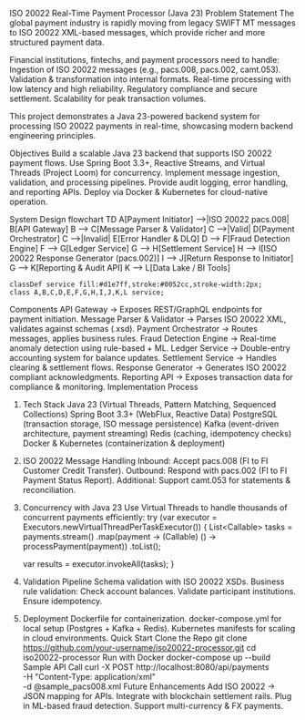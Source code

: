 ISO 20022 Real-Time Payment Processor (Java 23)
 Problem Statement
The global payment industry is rapidly moving from legacy SWIFT MT messages to ISO 20022 XML-based messages, which provide richer and more structured payment data.

Financial institutions, fintechs, and payment processors need to handle:
Ingestion of ISO 20022 messages (e.g., pacs.008, pacs.002, camt.053).
Validation & transformation into internal formats.
Real-time processing with low latency and high reliability.
Regulatory compliance and secure settlement.
Scalability for peak transaction volumes.

This project demonstrates a Java 23-powered backend system for processing ISO 20022 payments in real-time, showcasing modern backend engineering principles.

 Objectives
Build a scalable Java 23 backend that supports ISO 20022 payment flows.
Use Spring Boot 3.3+, Reactive Streams, and Virtual Threads (Project Loom) for concurrency.
Implement message ingestion, validation, and processing pipelines.
Provide audit logging, error handling, and reporting APIs.
Deploy via Docker & Kubernetes for cloud-native operation.

 System Design
flowchart TD
    A[Payment Initiator] -->|ISO 20022 pacs.008| B[API Gateway]
    B --> C[Message Parser & Validator]
    C -->|Valid| D[Payment Orchestrator]
    C -->|Invalid| E[Error Handler & DLQ]
    D --> F[Fraud Detection Engine]
    F --> G[Ledger Service]
    G --> H[Settlement Service]
    H --> I[ISO 20022 Response Generator (pacs.002)]
    I --> J[Return Response to Initiator]
    G --> K[Reporting & Audit API]
    K --> L[Data Lake / BI Tools]

    classDef service fill:#d1e7ff,stroke:#0052cc,stroke-width:2px;
    class A,B,C,D,E,F,G,H,I,J,K,L service;

Components
API Gateway → Exposes REST/GraphQL endpoints for payment initiation.
Message Parser & Validator → Parses ISO 20022 XML, validates against schemas (.xsd).
Payment Orchestrator → Routes messages, applies business rules.
Fraud Detection Engine → Real-time anomaly detection using rule-based + ML.
Ledger Service → Double-entry accounting system for balance updates.
Settlement Service → Handles clearing & settlement flows.
Response Generator → Generates ISO 20022 compliant acknowledgments.
Reporting API → Exposes transaction data for compliance & monitoring.
 Implementation Process
1. Tech Stack
Java 23 (Virtual Threads, Pattern Matching, Sequenced Collections)
Spring Boot 3.3+ (WebFlux, Reactive Data)
PostgreSQL (transaction storage, ISO message persistence)
Kafka (event-driven architecture, payment streaming)
Redis (caching, idempotency checks)
Docker & Kubernetes (containerization & deployment)
2. ISO 20022 Message Handling
Inbound:
Accept pacs.008 (FI to FI Customer Credit Transfer).
Outbound:
Respond with pacs.002 (FI to FI Payment Status Report).
Additional:
Support camt.053 for statements & reconciliation.
3. Concurrency with Java 23
Use Virtual Threads to handle thousands of concurrent payments efficiently:
try (var executor = Executors.newVirtualThreadPerTaskExecutor()) {
    List<Callable<String>> tasks = payments.stream()
        .map(payment -> (Callable<String>) () -> processPayment(payment))
        .toList();

    var results = executor.invokeAll(tasks);
}
4. Validation Pipeline
Schema validation with ISO 20022 XSDs.
Business rule validation:
Check account balances.
Validate participant institutions.
Ensure idempotency.
5. Deployment
Dockerfile for containerization.
docker-compose.yml for local setup (Postgres + Kafka + Redis).
Kubernetes manifests for scaling in cloud environments.
 Quick Start
Clone the Repo
git clone https://github.com/your-username/iso20022-processor.git
cd iso20022-processor
Run with Docker
docker-compose up --build
Sample API Call
curl -X POST http://localhost:8080/api/payments \
  -H "Content-Type: application/xml" \
  -d @sample_pacs008.xml
 Future Enhancements
Add ISO 20022 → JSON mapping for APIs.
Integrate with blockchain settlement rails.
Plug in ML-based fraud detection.
Support multi-currency & FX payments.
